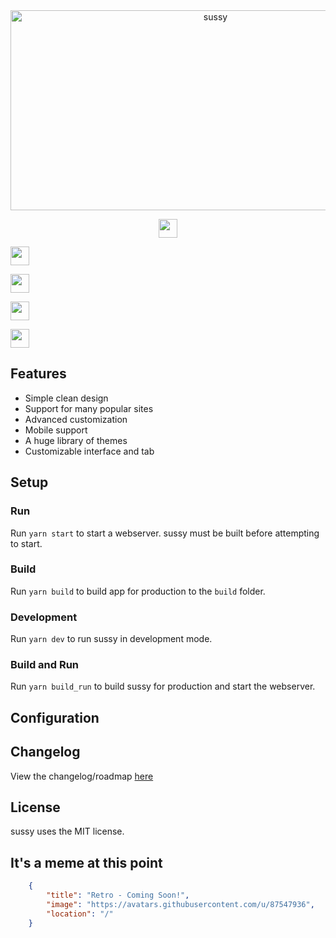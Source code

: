 <div align="center">
<img src="https://socialify.git.ci/IDontCodee/sussy/image?description=1&language=1&logo=https%3A%2F%2Fraw.githubusercontent.com%2FIDontCodee%2Fsussy%2Fmain%2Fe%2Fpublic%2Fimg%2Flogo.svg&name=1&owner=1&pattern=Solid&theme=Auto" alt="sussy" width="640" height="320" />
</div>

<p align="center">
<a href="https://render.com/deploy?repo=https://github.com/IDontCodee/sussy"><img height="30px" src="https://img.shields.io/badge/render-4f65f1.svg?style=for-the-badge&logo=render&logoColor=46e3b7"><img></a>

<a href="https://heroku.com/deploy?template=https://github.com/IDontCodee/sussy"><img height="30px" src="https://raw.githubusercontent.com/IDontCodee/sussy/main/e/deploy/heroku.svg"><img></a>

<a href="https://repl.it/github/IDontCodee/sussy"><img height="30px" src="https://amethystnetwork-dev.github.io/assets/replit.svg"><img></a>

<a href="https://railway.app/new/template/jSGwUW?referralCode=8zUUBB"><img height="30px" src="https://img.shields.io/badge/Railway-%234f0599.svg?style=for-the-badge&logo=railway&logoColor=white"><img></a>

<a href="https://app.koyeb.com/deploy?type=git&repository=github.com/IDontCodee/sussy&branch=main&name=sussy"><img height="30px" src="https://img.shields.io/badge/koyeb-121212.svg?style=for-the-badge&logo=koyeb&logoColor=87fcc4"><img></a>
</p>

## Features
- Simple clean design
- Support for many popular sites
- Advanced customization
- Mobile support
- A huge library of themes
- Customizable interface and tab

## Setup
### Run
Run `yarn start` to start a webserver. sussy must be built before attempting to start.

### Build
Run `yarn build` to build app for production to the `build` folder.

### Development
Run `yarn dev` to run sussy in development mode.

### Build and Run
Run `yarn build_run` to build sussy for production and start the webserver.

## Configuration
## Changelog
View the changelog/roadmap [here](https://github.com/IDontCodee/sussy/blob/main/e/CHANGELOG.md)

## License
sussy uses the MIT license.

## It's a meme at this point

```json
    {
        "title": "Retro - Coming Soon!",
        "image": "https://avatars.githubusercontent.com/u/87547936",
        "location": "/"
    }
```
